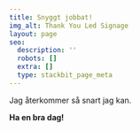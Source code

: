 ```yaml
---
title: Snyggt jobbat!
img_alt: Thank You Led Signage
layout: page
seo:
  description: ''
  robots: []
  extra: []
  type: stackbit_page_meta
---
```

Jag återkommer så snart jag kan.

**Ha en bra dag!**
